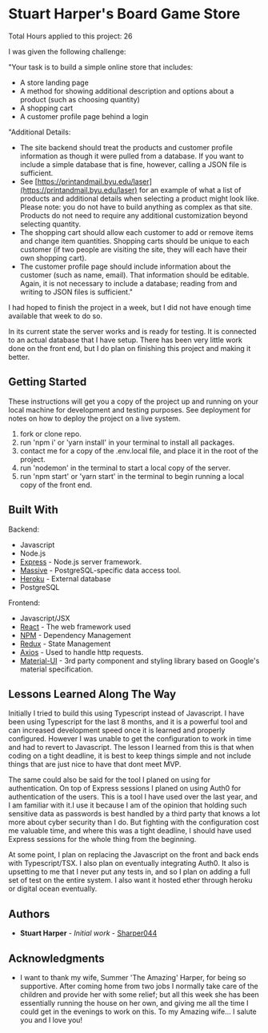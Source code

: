 # Stuart Harper's Board Game Store

Total Hours applied to this project: 26

I was given the following challenge: 

"Your task is to build a simple online store that includes:

* A store landing page
* A method for showing additional description and options about a product (such as choosing quantity)
* A shopping cart
* A customer profile page behind a login
 

"Additional Details:

* The site backend should treat the products and customer profile information as though it were pulled from a database. If you want to include a simple database that is fine, however, calling a JSON file is sufficient.
* See [https://printandmail.byu.edu/laser](https://printandmail.byu.edu/laser) for an example of what a list of products and additional details when selecting a product might look like. Please note: you do not have to build anything as complex as that site. Products do not need to require any additional customization beyond selecting quantity.
* The shopping cart should allow each customer to add or remove items and change item quantities. Shopping carts should be unique to each customer (if two people are visiting the site, they will each have their own shopping cart).
* The customer profile page should include information about the customer (such as name, email). That information should be editable. Again, it is not necessary to include a database; reading from and writing to JSON files is sufficient."

I had hoped to finish the project in a week, but I did not have enough time available that week to do so.

In its current state the server works and is ready for testing. It is connected to an actual database that I have setup. There has been very little work done on the front end, but I do plan on finishing this project and making it better.

## Getting Started

These instructions will get you a copy of the project up and running on your local machine for development and testing purposes. See deployment for notes on how to deploy the project on a live system.

1) fork or clone repo.
2) run 'npm i' or 'yarn install' in your terminal to install all packages.
3) contact me for a copy of the .env.local file, and place it in the root of the project.
4) run 'nodemon' in the terminal to start a local copy of the server.
5) run 'npm start' or 'yarn start' in the terminal to begin running a local copy of the front end.

## Built With

Backend:
* Javascript
* Node.js
* [Express](https://expressjs.com/) - Node.js server framework.
* [Massive](https://massive-js.readthedocs.io/en/v2/) - PostgreSQL-specific data access tool.
* [Heroku](https://dashboard.heroku.com/apps/game-store-portfolio) - External database
* PostgreSQL

Frontend:
* Javascript/JSX
* [React](https://reactjs.org/) - The web framework used
* [NPM](https://www.npmjs.com/) - Dependency Management
* [Redux](https://redux.js.org/) - State Management
* [Axios](https://www.npmjs.com/package/axios) - Used to handle http requests.
* [Material-UI](https://material-ui.com) - 3rd party component and styling library based on Google's material specification.

## Lessons Learned Along The Way

Initially I tried to build this using Typescript instead of Javascript. I have been using Typescript for the last 8 months, and it is a powerful tool and can increased development speed once it is learned and properly configured. However I was unable to get the configuration to work in time and had to revert to Javascript. The lesson I learned from this is that when coding on a tight deadline, it is best to keep things simple and not include things that are just nice to have that dont meet MVP.

The same could also be said for the tool I planed on using for authentication. On top of Express sessions I planed on using Auth0 for authentication of the users. This is a tool I have used over the last year, and I am familiar with it.I use it because I am of the opinion that holding such sensitive data as passwords is best handled by a third party that knows a lot more about cyber security than I do. But fighting with the configuration cost me valuable time, and where this was a tight deadline, I should have used Express sessions for the whole thing from the beginning.

At some point, I plan on replacing the Javascript on the front and back ends with Typescript/TSX. I also plan on eventually integrating Auth0. It also is upsetting to me that I never put any tests in, and so I plan on adding a full set of test on the entire system. I also want it hosted ether through heroku or digital ocean eventually.

## Authors

* **Stuart Harper** - *Initial work* - [Sharper044](https://github.com/Sharper044)

## Acknowledgments

* I want to thank my wife, Summer 'The Amazing' Harper, for being so supportive. After coming home from two jobs I normally take care of the children and provide her with some relief; but all this week she has been essentially running the house on her own, and giving me all the time I could get in the evenings to work on this. To my Amazing wife... I salute you and I love you!